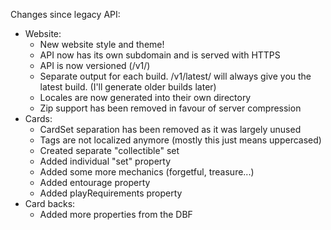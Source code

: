 Changes since legacy API:

- Website:
  - New website style and theme!
  - API now has its own subdomain and is served with HTTPS
  - API is now versioned (/v1/)
  - Separate output for each build. /v1/latest/ will always give you the latest build. (I'll generate older builds later)
  - Locales are now generated into their own directory
  - Zip support has been removed in favour of server compression
- Cards:
  - CardSet separation has been removed as it was largely unused
  - Tags are not localized anymore (mostly this just means uppercased)
  - Created separate "collectible" set
  - Added individual "set" property
  - Added some more mechanics (forgetful, treasure...)
  - Added entourage property
  - Added playRequirements property
- Card backs:
  - Added more properties from the DBF
